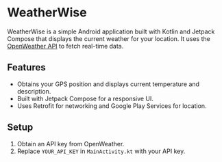 # WeatherWise

WeatherWise is a simple Android application built with Kotlin and Jetpack Compose that displays the current weather for your location. It uses the [OpenWeather API](https://openweathermap.org/api) to fetch real-time data.

## Features

- Obtains your GPS position and displays current temperature and description.
- Built with Jetpack Compose for a responsive UI.
- Uses Retrofit for networking and Google Play Services for location.

## Setup

1. Obtain an API key from OpenWeather.
2. Replace `YOUR_API_KEY` in `MainActivity.kt` with your API key.

